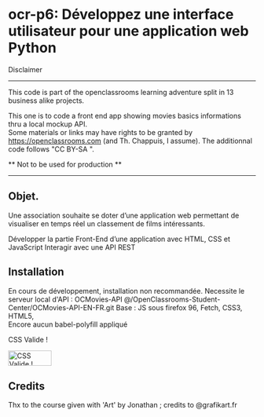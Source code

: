 # ocr-p6: Développez une interface utilisateur pour une application web Python

Disclaimer

---

This code is part of the openclassrooms learning adventure split in 13 business alike projects.  
  
  
This one is to code a front end app showing movies basics informations thru a local mockup API.  
Some materials or links may have rights to be granted by https://openclassrooms.com (and Th. Chappuis, I assume). 
The additionnal code follows "CC BY-SA ".
  
** Not to be used for production **  


---
## Objet.  

Une association souhaite se doter d’une application web permettant de visualiser en temps réel un classement de films intéressants.


Développer la partie Front-End d’une application avec HTML, CSS et JavaScript
Interagir avec une API REST

## Installation

En cours de développement, installation non recommandée.
Necessite le serveur local d'API : OCMovies-API @/OpenClassrooms-Student-Center/OCMovies-API-EN-FR.git
Base : JS sous firefox 96, Fetch, CSS3, HTML5,  
Encore aucun babel-polyfill appliqué


CSS Valide !


<a href="http://jigsaw.w3.org/css-validator/check/referer">
    <img style="border:0;width:88px;height:31px"
        src="http://jigsaw.w3.org/css-validator/images/vcss-blue"
        alt="CSS Valide !" />
    </a>

        

## Credits

Thx to the course given with 'Art' by Jonathan ; credits to @grafikart.fr